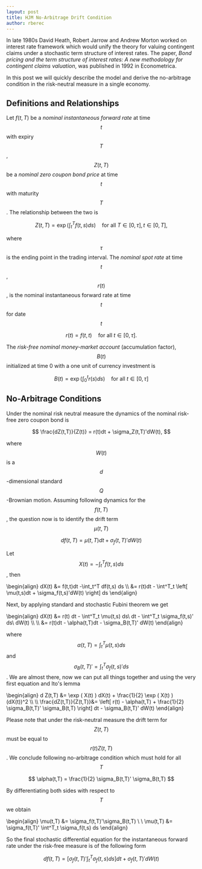 ```yaml
---
layout: post
title: HJM No-Arbitrage Drift Condition
author: rberec
---
```


In late 1980s David Heath, Robert Jarrow and Andrew Morton worked on interest rate framework which would unify the theory for valuing contingent claims under a stochastic term structure of interest rates. The paper, *Bond pricing and the term structure of interest rates: A new methodology for contingent claims valuation*, was published in 1992 in Econometrica.

In this post we will quickly describe the model and derive the no-arbitrage condition in the risk-neutral measure in a single economy.

## Definitions and Relationships

Let $f(t,T)$ be a *nominal instantaneous forward rate* at time $$t$$ with expiry $$T$$, $$Z(t,T)$$ be a *nominal zero coupon bond price* at time $$t$$ with maturity $$T$$. The relationship between the two is

$$ Z(t,T) = \exp \left( \int_{t}^{T} f(t,s) {d} s \right) \quad \textrm{for all } T \in [0,\tau],t \in [0,T], $$

where $$\tau$$ is the ending point in the trading interval. The *nominal spot rate*  at time $$t$$, $$r(t)$$, is the nominal instantaneous forward rate at time $$t$$ for date $$t$$

$$ r(t) = f(t,t) \quad \textrm{for all } t \in [0,\tau]. $$

The *risk-free nominal money-market account* (accumulation factor), $$B(t)$$ initialized at time 0 with a one unit of currency investment is

$$ B(t) = \exp \left( \int_{0}^{t} r(s) {d} s \right) \quad \textrm{for all } t \in [0,\tau] $$

## No-Arbitrage Conditions

Under the nominal risk neutral measure the dynamics of the nominal risk-free zero coupon bond is

$$ \frac{dZ(t,T)}{Z(t)} = r(t)dt + \sigma_Z(t,T)'dW(t), $$

where $$W(t)$$ is a $$d$$-dimensional standard $$Q$$-Brownian motion. Assuming following dynamics for the $$f(t,T)$$, the question now is to identify the drift term $$\mu(t,T)$$

$$ df(t,T) = \mu(t,T)dt + \sigma_f(t,T)'dW(t) $$

Let $$X(t) = -\int_t^T f(t,s) ds$$, then

\begin{align}
dX(t) &= f(t,t)dt -\int_t^T df(t,s) ds \\\\
&= r(t)dt - \int^T_t \left[ \mu(t,s)dt + \sigma_f(t,s)'dW(t) \right] ds
\end{align}

Next, by applying standard and stochastic Fubini theorem we get

\begin{align}
dX(t) &= r(t) dt - \int^T_t \mu(t,s) ds\ dt - \int^T_t \sigma_f(t,s)' ds\ dW(t) \\\\
\\\\
&= r(t)dt - \alpha(t,T)dt - \sigma_B(t,T)' dW(t)
\end{align} 

where $$\alpha(t,T) = \int^T_t \mu(t,s) ds$$ and $$\sigma_B(t,T)' = \int^T_t \sigma_f(t,s)' ds$$. We are almost there, now we can put all things together and using the very first equation and Ito's lemma

\begin{align}
 d Z(t,T) &= \exp ( X(t) ) dX(t) + \frac{1}{2} \exp ( X(t) ) (dX(t))^2 \\\\
\\\\
 \frac{dZ(t,T)}{Z(t,T)}&= \left[ r(t) - \alpha(t,T) + \frac{1}{2} \sigma_B(t,T)' \sigma_B(t,T) \right] dt - \sigma_B(t,T)' dW(t)
\end{align}

Please note that under the risk-neutral measure the drift term for $$Z(t,T)$$ must be equal to $$r(t) Z(t,T)$$. We conclude following no-arbitrage condition which must hold for all $$T$$

$$ \alpha(t,T) = \frac{1}{2} \sigma_B(t,T)' \sigma_B(t,T) $$

By differentiating both sides with respect to $$T$$ we obtain

\begin{align}
\mu(t,T) &= \sigma_f(t,T)'\sigma_B(t,T) \\
\\
\mu(t,T) &= \sigma_f(t,T)' \int^T_t \sigma_f(t,s) ds
\end{align}

So the final stochastic differential equation for the instantaneous forward rate under the risk-free measure is of the following form

$$ df(t,T) = \left[ \sigma_f(t,T)' \int^T_t \sigma_f(t,s)ds \right] dt + \sigma_f(t,T)'dW(t) $$


